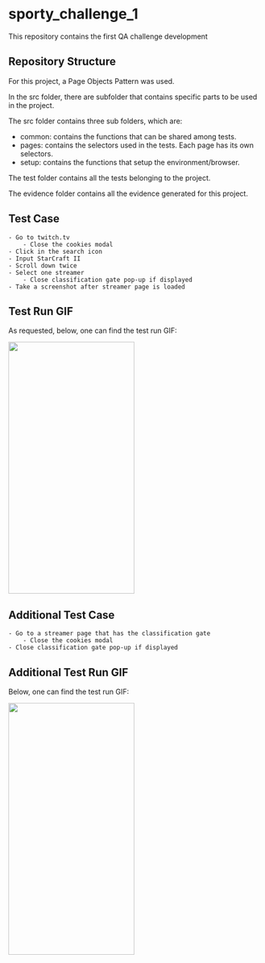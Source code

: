 # sporty_challenge_1
This repository contains the first QA challenge development

## Repository Structure
For this project, a Page Objects Pattern was used.

In the src folder, there are subfolder that contains specific parts to be used in the project.

The src folder contains three sub folders, which are:

- common: contains the functions that can be shared among tests.
- pages: contains the selectors used in the tests. Each page has its own selectors.
- setup: contains the functions that setup the environment/browser.

The test folder contains all the tests belonging to the project.

The evidence folder contains all the evidence generated for this project.

## Test Case
    - Go to twitch.tv
        - Close the cookies modal
    - Click in the search icon
    - Input StarCraft II
    - Scroll down twice
    - Select one streamer
        - Close classification gate pop-up if displayed
    - Take a screenshot after streamer page is loaded


## Test Run GIF
As requested, below, one can find the test run GIF:

<img src="evidence/1-test_run_recorded.gif" width="250" height="500">

## Additional Test Case
    - Go to a streamer page that has the classification gate
        - Close the cookies modal
    - Close classification gate pop-up if displayed

## Additional Test Run GIF
Below, one can find the test run GIF:

<img src="evidence/2-additional_test_run_recorded.gif" width="250" height="500">